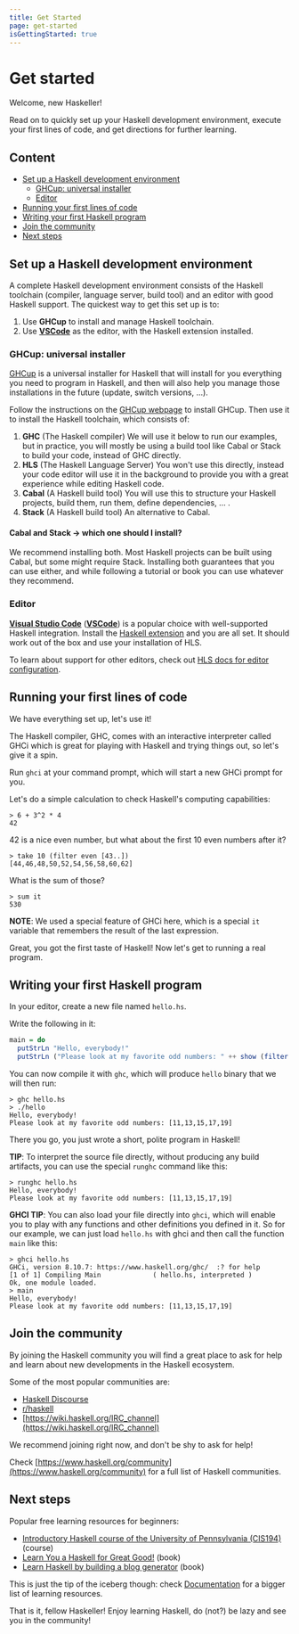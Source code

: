 ```yaml
---
title: Get Started
page: get-started
isGettingStarted: true
---
```


# Get started

Welcome, new Haskeller!

Read on to quickly set up your Haskell development environment, execute your first lines of code, and get directions for further learning.

## Content
  - [Set up a Haskell development environment](#set-up-a-haskell-development-environment)
    - [GHCup: universal installer](#ghcup-universal-installer)
    - [Editor](#editor)
  - [Running your first lines of code](#running-your-first-lines-of-code)
  - [Writing your first Haskell program](#writing-your-first-haskell-program)
  - [Join the community](#join-the-community)
  - [Next steps](#next-steps)

## Set up a Haskell development environment

A complete Haskell development environment consists of the Haskell toolchain (compiler, language server, build tool) and an editor with good Haskell support. The quickest way to get this set up is to:

1. Use **GHCup** to install and manage Haskell toolchain.
2. Use [**VSCode**](https://code.visualstudio.com/) as the editor, with the Haskell extension installed.

### GHCup: universal installer

[GHCup](https://www.haskell.org/ghcup/#) is a universal installer for Haskell that will install for you everything you need to program in Haskell, and then will also help you manage those installations in the future (update, switch versions, ...).

Follow the instructions on the [GHCup webpage](https://www.haskell.org/ghcup/#) to install GHCup. Then use it to install the Haskell toolchain, which consists of:

1. **GHC** (The Haskell compiler) We will use it below to run our examples, but in practice, you will mostly be using a build tool like Cabal or Stack to build your code, instead of GHC directly.
2. **HLS** (The Haskell Language Server) You won't use this directly, instead your code editor will use it in the background to provide you with a great experience while editing Haskell code.
3. **Cabal** (A Haskell build tool) You will use this to structure your Haskell projects, build them, run them, define dependencies, ... .
4. **Stack** (A Haskell build tool) An alternative to Cabal.


<div class="bs-callout bs-callout-info">
  <p>
    <h4>Cabal and Stack -> which one should I install?</h4>
    We recommend installing both. Most Haskell projects can be built using Cabal, but some might require Stack. Installing both guarantees that you can use either, and while following a tutorial or book you can use whatever they recommend.
  </p>
</div>

### Editor
[**Visual Studio Code**](https://code.visualstudio.com/) ([**VSCode**](https://code.visualstudio.com/)) is a popular choice with well-supported Haskell integration. Install the [Haskell extension](https://marketplace.visualstudio.com/items?itemName=haskell.haskell) and you are all set. It should work out of the box and use your installation of HLS.

To learn about support for other editors, check out [HLS docs for editor configuration](https://haskell-language-server.readthedocs.io/en/latest/configuration.html#configuring-your-editor).

## Running your first lines of code

We have everything set up, let's use it!

The Haskell compiler, GHC, comes with an interactive interpreter called GHCi which is great for playing with Haskell and trying things out, so let's give it a spin.

Run `ghci` at your command prompt, which will start a new GHCi prompt for you.

Let's do a simple calculation to check Haskell's computing capabilities:
```
> 6 + 3^2 * 4
42
```

42 is a nice even number, but what about the first 10 even numbers after it?
```
> take 10 (filter even [43..])
[44,46,48,50,52,54,56,58,60,62]
```

What is the sum of those?
```
> sum it
530
```
**NOTE**: We used a special feature of GHCi here, which is a special `it` variable that remembers the result of the last expression.

Great, you got the first taste of Haskell! Now let's get to running a real program.

## Writing your first Haskell program

In your editor, create a new file named `hello.hs`.

Write the following in it:
```hs
main = do
  putStrLn "Hello, everybody!"
  putStrLn ("Please look at my favorite odd numbers: " ++ show (filter odd [10..20]))
```

You can now compile it with `ghc`, which will produce `hello` binary that we will then run:
```
> ghc hello.hs
> ./hello
Hello, everybody!
Please look at my favorite odd numbers: [11,13,15,17,19]
```

There you go, you just wrote a short, polite program in Haskell!

**TIP**: To interpret the source file directly, without producing any build artifacts, you can use the special `runghc` command like this:
```
> runghc hello.hs
Hello, everybody!
Please look at my favorite odd numbers: [11,13,15,17,19]
```

**GHCI TIP**: You can also load your file directly into `ghci`, which will enable you to play with any functions and other definitions you defined in it. So for our example, we can just load `hello.hs` with ghci and then call the function `main` like this:
```
> ghci hello.hs
GHCi, version 8.10.7: https://www.haskell.org/ghc/  :? for help
[1 of 1] Compiling Main             ( hello.hs, interpreted )
Ok, one module loaded.
> main
Hello, everybody!
Please look at my favorite odd numbers: [11,13,15,17,19]
```

## Join the community

By joining the Haskell community you will find a great place to ask for help and learn about new developments in the Haskell ecosystem.

Some of the most popular communities are:

 - [Haskell Discourse](https://discourse.haskell.org/)
 - [r/haskell](https://www.reddit.com/r/haskell/)
 - [https://wiki.haskell.org/IRC_channel](https://wiki.haskell.org/IRC_channel)
 
We recommend joining right now, and don't be shy to ask for help!

Check [https://www.haskell.org/community](https://www.haskell.org/community) for a full list of Haskell communities.

## Next steps

Popular free learning resources for beginners:

 - [Introductory Haskell course of the University of Pennsylvania (CIS194)](https://www.seas.upenn.edu/~cis1940/spring13/lectures.html) (course)
 - [Learn You a Haskell for Great Good!](http://learnyouahaskell.com/) (book)
 - [Learn Haskell by building a blog generator](https://lhbg-book.link) (book)

This is just the tip of the iceberg though: check [Documentation](https://www.haskell.org/documentation/) for a bigger list of learning resources.

That is it, fellow Haskeller! Enjoy learning Haskell, do (not?) be lazy and see you in the community!
